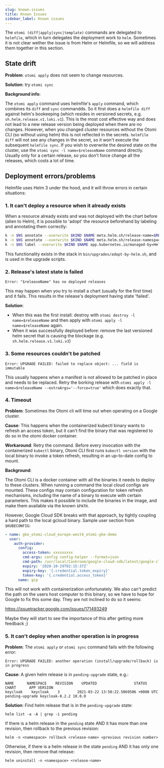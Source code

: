 ```yaml
---
slug: known-issues
title: Known Issues
sidebar_label: Known issues
---
```


The `otomi (diff|apply|sync|template)` commands are delegated to `helmfile`, which in turn delegates the deployment work to `helm`. Sometimes it is not clear wether the issue is from Helm or Helmfile, so we will address them together in this section.

## State drift

**Problem**: `otomi apply` does not seem to change resources.

**Solution**: try `otomi sync`

**Background info**:

The `otomi apply` command uses helmfile's `apply` command, which combines its `diff` and `sync` commandds. So it first does a `helmfile diff` against helm's bookeeping (which resides in versioned secrets, e.g. `sh.helm.release.v1.loki.v1`). This is the most cost effective way and does not lead to a new release version being deployed when there are no changes. However, when you changed cluster resources without the Otomi CLI (so without using helm) this is not reflected in the secrets. `helmfile diff` will not see any changes in the secret, so it won't execute the subsequent `helmfile sync`. If you wish to overwrite the desired state on the cluster, use the `otomi sync -l name=$releaseName` command directly. Usually only for a certain release, so you don't force change all the releases, which costs a lot of time.

## Deployment errors/problems

Helmfile uses Helm 3 under the hood, and it will throw errors in certain situations:

### 1. It can't deploy a resource when it already exists

When a resource already exists and was not deployed with the chart before (alien to Helm), it is possible to 'adopt' the resource beforehand by labeling and annotating them correctly:

```bash
k -n $NS annotate --overwrite $KIND $NAME meta.helm.sh/release-name=$RELEASE
k -n $NS annotate --overwrite $KIND $NAME meta.helm.sh/release-namespace=$NAMESPACE
k -n $NS label --overwrite $KIND $NAME app.kubernetes.io/managed-by=Helm
```

This functionality exists in the stack in `bin/upgrades/adopt-by-helm.sh`, and is used in the upgrade scripts.

### 2. Release's latest state is failed

`Error: "$releaseName" has no deployed releases`

This may happen when you try to install a chart (usually for the first time) and it fails. This results in the release's deployment having state 'failed'.

**Solution**:

- When this was the first install: destroy with `otomi destroy -l name=$releaseName` and then apply with `otomi apply -l name=$releaseName` again.
- When it was successfully deployed before: remove the last versioned helm secret that is causing the blockage (e.g. `sh.helm.release.v1.loki.v3`)

### 3. Some resources couldn't be patched

`Error: UPGRADE FAILED: failed to replace object: ... field is immutable`

This usually happens when a manifest is not allowed to be patched in place and needs to be replaced. Retry the borking release with `otomi apply -l name=$releaseName --extraArgs='--force=true'` which does exactly that.

### 4. Timeout

**Problem**: Sometimes the Otomi cli will time out when operating on a Google cluster.

**Cause**: This happens when the containerized kubectl binary wants to refresh an access token, but it can't find the binary that was registered to do so in the otomi docker container.

**Workaround**: Retry the command. Before every invocation with the containerized `kubectl` binary, Otomi CLI first runs `kubectl version` with the local binary to invoke a token refresh, resulting in an up-to-date config to mount.

**Background**:

The Otomi CLI is a docker container with all the binaries it needs to deploy to these clusters. When running a command the local cloud configs are mounted. These configs may contain configuration for token refresh mechanisms, including the name of a binary to execute with certain parameters. This makes it possible to include the binaries in the image, and make them available via the known `$PATH`.

However, Google Cloud SDK breaks with that approach, by tightly coupling a hard path to the local gcloud binary. Sample user section from `$KUBECONFIG`:

```yaml
- name: gke_otomi-cloud_europe-west4_otomi-gke-demo
  user:
    auth-provider:
      config:
        access-token: xxxxxxxxx
        cmd-args: config config-helper --format=json
        cmd-path: /usr/local/Caskroom/google-cloud-sdk/latest/google-cloud-sdk/bin/gcloud
        expiry: '2020-10-29T02:15:37Z'
        expiry-key: '{.credential.token_expiry}'
        token-key: '{.credential.access_token}'
      name: gcp
```

This will not work with containerization unfortunately. We also can't predict the path on the users host computer to this binary, so we have to hope for Google to fix this some day. They are not inclined to do so it seems:

https://issuetracker.google.com/issues/171493249

Maybe they will start to see the importance of this after getting more feedback ;)

### 5. It can't deploy when another operation is in progress

**Problem**: The `otomi apply` or `otomi sync` command fails with the following error:

```
Error: UPGRADE FAILED: another operation (install/upgrade/rollback) is in progress
```

**Cause**: A given helm release is in `pending-upgrade` state, e.g.:

```
NAME      NAMESPACE    REVISION    UPDATED                 STATUS     CHART      APP VERSION
keycloak    keycloak    3        2021-03-22 13:50:22.5069506 +0000 UTC  pending-upgrade keycloak-8.2.2 10.0.0
```

**Solution**: Find helm release that is in the `pending-upgrade` state:

```
helm list -a -A | grep -i pending
```

If there is a helm release in the `pending` state AND it has more than one revision, then rollback to the previous revision:

```
helm -n <namespace> rollback <release-name> <previous revision number>
```

Otherwise, if there is a helm release in the state `pending` AND it has only one revision, then remove that release:

```
helm uninstall -n <namespace> <release-name>
```
